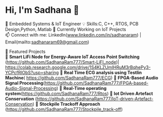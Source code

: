# Hi, I'm Sadhana 👋  
🚀 Embedded Systems & IoT Engineer 
💡 Skills:C, C++, RTOS, PCB Design,Python, Matlab 
🔭 Currently Working on IoT Projects  
📫 Connect with me: 
LinkedIn(www.linkedin.com/in/sadhanaram) | Email(mailto:sadhanaram69@gmail.com)  

 🚀 Featured Projects  
 🔹 **Smart LiFi Node for Energy-Aware IoT Access Point Switching** (https://github.com/SadhanaRam777/Smart-LiFI_node)|  https://colab.research.google.com/drive/1S4KLZUmIHRuM3rBqhePy3-YCPcfRIObS?usp=sharing
🔹 **Real Time ECG analysis using Testlin Machine**( https://github.com/SadhanaRam777/ECG)
🔹 **FPGA-Based Audio Signal Processing**(https://github.com/SadhanaRam777/FPGA-based-Audio-Signal-Processing)
🔹 **Real-Time operating system**(https://github.com/SadhanaRam777/Rtos)
🔹 **Iot Driven Artefact Conservation** (https://github.com/SadhanaRam777/IoT-driven-Artefact-Conservation)
🔹 **Stockpile Trackoff Approach** (https://github.com/SadhanaRam777/Stockpile_track-off)






